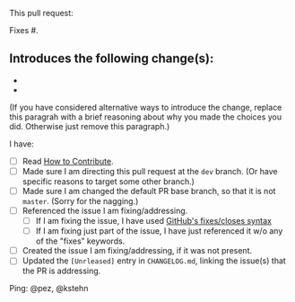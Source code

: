 This pull request:

Fixes #.

Introduces the following change(s):
- 
- 
- 

(If you have considered alternative ways to introduce the change, replace this paragrah with a brief reasoning about why you made the choices you did. Otherwise just remove this paragraph.)

I have:

- [ ] Read [How to Contribute](https://github.com/BetterThanTomorrow/calva/wiki/How-to-Contribute#before-sending-pull-requests).
- [ ] Made sure I am directing this pull request at the `dev` branch. (Or have specific reasons to target some other branch.)
- [ ] Made sure I am changed the default PR base branch, so that it is not `master`. (Sorry for the nagging.)
- [ ] Referenced the issue I am fixing/addressing.
     - [ ] If I am fixing the issue, I have used [GitHub's fixes/closes syntax](https://help.github.com/en/articles/closing-issues-using-keywords)
     - [ ] If I am fixing just part of the issue, I have just referenced it w/o any of the "fixes” keywords.
- [ ] Created the issue I am fixing/addressing, if it was not present.
- [ ] Updated the `[Unrleased]` entry in `CHANGELOG.md`, linking the issue(s) that the PR is addressing.

Ping: @pez, @kstehn